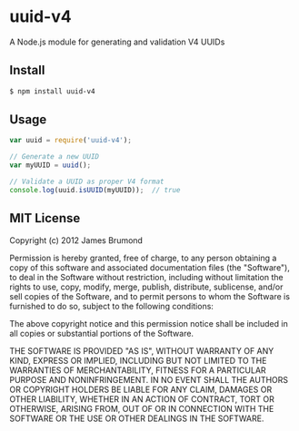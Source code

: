 # uuid-v4

A Node.js module for generating and validation V4 UUIDs

## Install

```bash
$ npm install uuid-v4
```

## Usage

```javascript
var uuid = require('uuid-v4');

// Generate a new UUID
var myUUID = uuid();

// Validate a UUID as proper V4 format
console.log(uuid.isUUID(myUUID));  // true
```

## MIT License

Copyright (c) 2012 James Brumond

Permission is hereby granted, free of charge, to any person obtaining a copy of this software and associated documentation files (the "Software"), to deal in the Software without restriction, including without limitation the rights to use, copy, modify, merge, publish, distribute, sublicense, and/or sell copies of the Software, and to permit persons to whom the Software is furnished to do so, subject to the following conditions:

The above copyright notice and this permission notice shall be included in all copies or substantial portions of the Software.

THE SOFTWARE IS PROVIDED "AS IS", WITHOUT WARRANTY OF ANY KIND, EXPRESS OR IMPLIED, INCLUDING BUT NOT LIMITED TO THE WARRANTIES OF MERCHANTABILITY, FITNESS FOR A PARTICULAR PURPOSE AND NONINFRINGEMENT. IN NO EVENT SHALL THE AUTHORS OR COPYRIGHT HOLDERS BE LIABLE FOR ANY CLAIM, DAMAGES OR OTHER LIABILITY, WHETHER IN AN ACTION OF CONTRACT, TORT OR OTHERWISE, ARISING FROM, OUT OF OR IN CONNECTION WITH THE SOFTWARE OR THE USE OR OTHER DEALINGS IN THE SOFTWARE.


